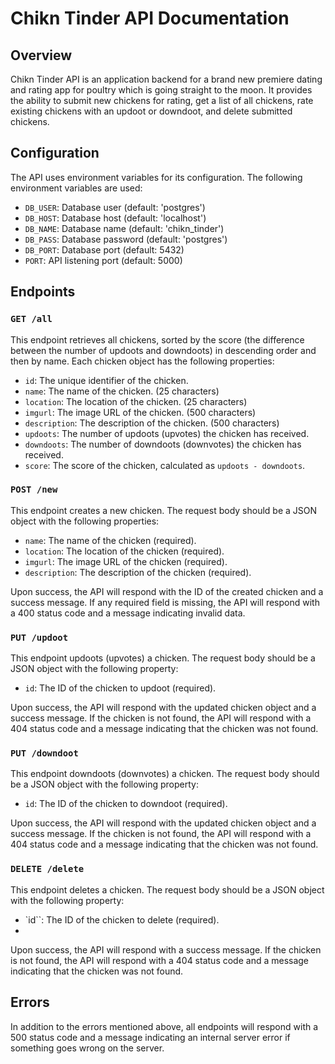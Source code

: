 # Chikn Tinder API Documentation

## Overview

Chikn Tinder API is an application backend for a brand new premiere dating and rating app for poultry which is going straight to the moon. It provides the ability to submit new chickens for rating, get a list of all chickens, rate existing chickens with an updoot or downdoot, and delete submitted chickens.

## Configuration

The API uses environment variables for its configuration. The following environment variables are used:

- `DB_USER`: Database user (default: 'postgres')
- `DB_HOST`: Database host (default: 'localhost')
- `DB_NAME`: Database name (default: 'chikn_tinder')
- `DB_PASS`: Database password (default: 'postgres')
- `DB_PORT`: Database port (default: 5432)
- `PORT`: API listening port (default: 5000)

## Endpoints

### `GET /all`

This endpoint retrieves all chickens, sorted by the score (the difference between the number of updoots and downdoots) in descending order and then by name. Each chicken object has the following properties:

- `id`: The unique identifier of the chicken.
- `name`: The name of the chicken. (25 characters)
- `location`: The location of the chicken. (25 characters)
- `imgurl`: The image URL of the chicken. (500 characters)
- `description`: The description of the chicken. (500 characters)
- `updoots`: The number of updoots (upvotes) the chicken has received.
- `downdoots`: The number of downdoots (downvotes) the chicken has received.
- `score`: The score of the chicken, calculated as `updoots - downdoots`.

### `POST /new`

This endpoint creates a new chicken. The request body should be a JSON object with the following properties:

- `name`: The name of the chicken (required).
- `location`: The location of the chicken (required).
- `imgurl`: The image URL of the chicken (required).
- `description`: The description of the chicken (required).

Upon success, the API will respond with the ID of the created chicken and a success message. If any required field is missing, the API will respond with a 400 status code and a message indicating invalid data.

### `PUT /updoot`

This endpoint updoots (upvotes) a chicken. The request body should be a JSON object with the following property:

- `id`: The ID of the chicken to updoot (required).

Upon success, the API will respond with the updated chicken object and a success message. If the chicken is not found, the API will respond with a 404 status code and a message indicating that the chicken was not found.

### `PUT /downdoot`

This endpoint downdoots (downvotes) a chicken. The request body should be a JSON object with the following property:

- `id`: The ID of the chicken to downdoot (required).

Upon success, the API will respond with the updated chicken object and a success message. If the chicken is not found, the API will respond with a 404 status code and a message indicating that the chicken was not found.

### `DELETE /delete`
This endpoint deletes a chicken. The request body should be a JSON object with the following property:

- `id``: The ID of the chicken to delete (required).
- 
Upon success, the API will respond with a success message. If the chicken is not found, the API will respond with a 404 status code and a message indicating that the chicken was not found.

## Errors

In addition to the errors mentioned above, all endpoints will respond with a 500 status code and a message indicating an internal server error if something goes wrong on the server.
